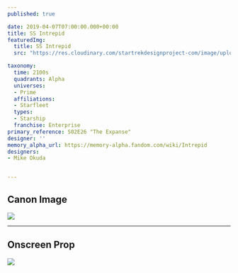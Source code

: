 ```yaml
---
published: true

date: 2019-04-07T07:00:00.000+00:00
title: SS Intrepid
featuredImg:
  title: SS Intrepid
  src: "https://res.cloudinary.com/startrekdesignproject-com/image/upload/v1554865891/SSIntrepid.png"

taxonomy:
  time: 2100s
  quadrants: Alpha
  universes:
  - Prime
  affiliations:
  - Starfleet
  types:
  - Starship
  franchise: Enterprise
primary_reference: S02E26 "The Expanse"
designer: ''
memory_alpha_url: https://memory-alpha.fandom.com/wiki/Intrepid
designers:
- Mike Okuda


---
```

## Canon Image

![](https://res.cloudinary.com/startrekdesignproject-com/image/upload/v1554664847/SSIntrepid1.jpg)

___
## Onscreen Prop

![](https://res.cloudinary.com/startrekdesignproject-com/image/upload/v1554664847/IntrepidProp.jpg)